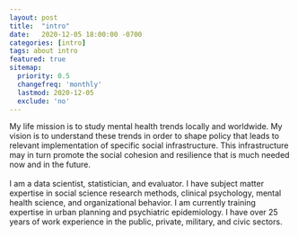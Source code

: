 ```yaml
---
layout: post
title:  "intro"
date:   2020-12-05 18:00:00 -0700
categories: [intro]
tags: about intro
featured: true
sitemap:
  priority: 0.5
  changefreq: 'monthly'
  lastmod: 2020-12-05
  exclude: 'no'
---
```


<p>
My life mission is to study mental health trends locally and worldwide. My vision is to understand these trends in order to shape policy that leads to relevant implementation of specific social infrastructure. This infrastructure may in turn promote the social cohesion and resilience that is much needed now and in the future.
<br><br>
I am a data scientist, statistician, and evaluator. I have subject matter expertise in social science research methods, clinical psychology, mental health science, and organizational behavior. I am currently training expertise in urban planning and psychiatric epidemiology. I have over 25 years of work experience in the public, private, military, and civic sectors.
</p>
